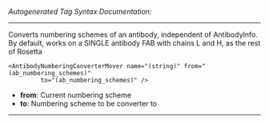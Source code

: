 _Autogenerated Tag Syntax Documentation:_

---
Converts numbering schemes of an antibody, independent of AntibodyInfo. By default, works on a SINGLE antibody FAB with chains L and H, as the rest of Rosetta

```
<AntibodyNumberingConverterMover name="(string)" from="(ab_numbering_schemes)"
         to="(ab_numbering_schemes)" />
```

-   **from**: Current numbering scheme
-   **to**: Numbering scheme to be converter to

---
